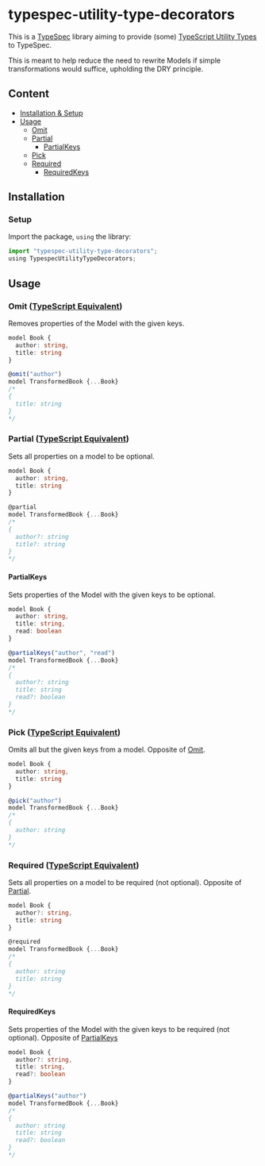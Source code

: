 # typespec-utility-type-decorators

This is a [TypeSpec](https://typespec.io) library aiming to provide
(some) [TypeScript Utility Types](https://www.typescriptlang.org/docs/handbook/utility-types.htm)
to TypeSpec.

This is meant to help reduce the need to rewrite Models if simple transformations
would suffice, upholding the DRY principle.

## Content
- [Installation & Setup](#installation)
- [Usage](#usage)
  - [Omit](#omit-typescript-equivalent)
  - [Partial](#partial-typescript-equivalent)
    - [PartialKeys](#partialkeys)
  - [Pick](#pick-typescript-equivalent)
  - [Required](#required-typescript-equivalent)
    - [RequiredKeys](#requiredkeys)

## Installation


### Setup
Import the package, `using` the library:
```ts
import "typespec-utility-type-decorators";
using TypespecUtilityTypeDecorators;
```

## Usage

### Omit ([TypeScript Equivalent](https://www.typescriptlang.org/docs/handbook/utility-types.html#omittype-keys))
Removes properties of the Model with the given keys.
```ts
model Book {
  author: string,
  title: string
}

@omit("author")
model TransformedBook {...Book}
/*
{
  title: string
}
*/
```

### Partial ([TypeScript Equivalent](https://www.typescriptlang.org/docs/handbook/utility-types.html#partialtype))
Sets all properties on a model to be optional.
```ts
model Book {
  author: string,
  title: string
}

@partial
model TransformedBook {...Book}
/*
{
  author?: string
  title?: string
}
*/
```

#### PartialKeys
Sets properties of the Model with the given keys to be optional.
```ts
model Book {
  author: string,
  title: string,
  read: boolean
}

@partialKeys("author", "read")
model TransformedBook {...Book}
/*
{
  author?: string
  title: string
  read?: boolean
}
*/
```

### Pick ([TypeScript Equivalent](https://www.typescriptlang.org/docs/handbook/utility-types.html#picktype-keys))
Omits all but the given keys from a model. Opposite of [Omit](#omit-typescript-equivalent).
```ts
model Book {
  author: string,
  title: string
}

@pick("author")
model TransformedBook {...Book}
/*
{
  author: string
}
*/
```

### Required ([TypeScript Equivalent](https://www.typescriptlang.org/docs/handbook/utility-types.html#requiredtype))
Sets all properties on a model to be required (not optional). Opposite of [Partial](#partial-typescript-equivalent).
```ts
model Book {
  author?: string,
  title: string
}

@required
model TransformedBook {...Book}
/*
{
  author: string
  title: string
}
*/
```

#### RequiredKeys
Sets properties of the Model with the given keys to be required (not optional). Opposite of [PartialKeys](#partialkeys)
```ts
model Book {
  author?: string,
  title: string,
  read?: boolean
}

@partialKeys("author")
model TransformedBook {...Book}
/*
{
  author: string
  title: string
  read?: boolean
}
*/
```